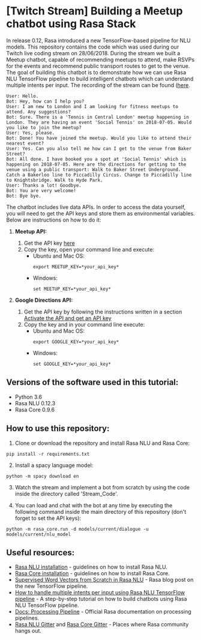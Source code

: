 # [Twitch Stream] Building a Meetup chatbot using Rasa Stack

In release 0.12, Rasa introduced a new TensorFlow-based pipeline for NLU models. This repository contains the code which was used during our Twitch live coding stream on 28/06/2018. During the stream we built a Meetup chatbot, capable of recommending meetups to attend, make RSVPs for the events and recommend public transport routes to get to the venue. The goal of building this chatbot is to demonstrate how we can use Rasa NLU TensorFlow pipeline to build intelligent chatbots which can understand multiple intents per input. The recording of the stream can be found ([here](https://www.twitch.tv/videos/279105616).


```text
User: Hello.
Bot: Hey, how can I help you?
User: I am new to London and I am looking for fitness meetups to attend. Any suggestions?
Bot: Sure. There is a 'Tennis in Central London' meetup happening in London. They are having an event 'Social Tennis' on 2018-07-05. Would you like to join the meetup?
User: Yes, please.
Bot: Done! You have joined the meetup. Would you like to attend their nearest event?
User: Yes. Can you also tell me how can I get to the venue from Baker Street?
Bot: All done. I have booked you a spot at 'Social Tennis' which is happening on 2018-07-05. Here are the directions for getting to the venue using a public transport: Walk to Baker Street Underground. Catch a Bakerloo line to Piccadilly Circus. Change to Piccadilly line to Knightsbridge. Walk to Hyde Park.
User: Thanks a lot! Goodbye.
Bot: You are very welcome!
Bot: Bye bye.

```

The chatbot includes live data APIs. In order to access the data yourself, you will need to get the API keys and store them as environmental variables. Below are instructions on how to do it:
1. **Meetup API:**
	1. Get the API key [here](https://secure.meetup.com/meetup_api/key/)
	2. Copy the key, open your command line and execute:
		* Ubuntu and Mac OS:
			```text
			export MEETUP_KEY=*your_api_key*
			``` 
		* Windows:		
			```text
			set MEETUP_KEY=*your_api_key* 
			```

1. **Google Directions API:**
	1. Get the API key by following the instructions written in a section [Activate the API and get an API key](https://developers.google.com/maps/documentation/directions/start)
	2. Copy the key and in your command line execute:
		* Ubuntu and Mac OS:
			```text
			export GOOGLE_KEY=*your_api_key* 
			```
		* Windows:
			```text
			set GOOGLE_KEY=*your_api_key*
			```

## Versions of the software used in this tutorial:

* Python 3.6  
* Rasa NLU 0.12.3  
* Rasa Core 0.9.6  

## How to use this repository:
1. Clone or download the repository and install Rasa NLU and Rasa Core:
```
pip install -r requirements.txt
```
2. Install a spacy language model:
```
python -m spacy download en
```
3. Watch the stream and implement a bot from scratch by using the code inside the directory called 'Stream_Code'.

4. You can load and chat with the bot at any time by executing the following command inside the main directory of this repository (don't forget to set the API keys):
```
python -m rasa_core.run -d models/current/dialogue -u models/current/nlu_model
```


## Useful resources:
* [Rasa NLU installation](https://nlu.rasa.com/installation.html) - guidelines on how to install Rasa NLU.
* [Rasa Core installation](https://core.rasa.com/installation.html) - guidelines on how to install Rasa Core.
* [Supervised Word Vectors from Scratch in Rasa NLU](https://medium.com/rasa-blog/supervised-word-vectors-from-scratch-in-rasa-nlu-6daf794efcd8) - Rasa blog post on the new TensorFlow pipeline.
* [How to handle multiple intents per input using Rasa NLU TensorFlow pipeline](https://medium.com/rasa-blog/how-to-handle-multiple-intents-per-input-using-rasa-nlu-tensorflow-pipeline-75698b49c383) - A step-by-step tutorial on how to build chatbots using Rasa NLU TensorFlow pipeline.
* [Docs: Processing Pipeline](https://nlu.rasa.com/pipeline.html) - Official Rasa documentation on processing pipelines.
* [Rasa NLU Gitter](https://gitter.im/RasaHQ/rasa_nlu) and [Rasa Core Gitter](https://gitter.im/RasaHQ/rasa_core) - Places where Rasa community hangs out.

